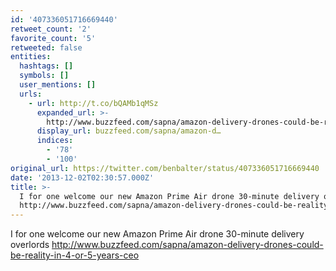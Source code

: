 ```yaml
---
id: '407336051716669440'
retweet_count: '2'
favorite_count: '5'
retweeted: false
entities:
  hashtags: []
  symbols: []
  user_mentions: []
  urls:
    - url: http://t.co/bQAMb1qMSz
      expanded_url: >-
        http://www.buzzfeed.com/sapna/amazon-delivery-drones-could-be-reality-in-4-or-5-years-ceo
      display_url: buzzfeed.com/sapna/amazon-d…
      indices:
        - '78'
        - '100'
original_url: https://twitter.com/benbalter/status/407336051716669440
date: '2013-12-02T02:30:57.000Z'
title: >-
  I for one welcome our new Amazon Prime Air drone 30-minute delivery overlords
  http://www.buzzfeed.com/sapna/amazon-delivery-drones-could-be-reality-in-4-or-5-years-ceo
---
```


I for one welcome our new Amazon Prime Air drone 30-minute delivery overlords http://www.buzzfeed.com/sapna/amazon-delivery-drones-could-be-reality-in-4-or-5-years-ceo